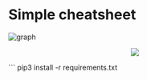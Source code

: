 # Simple cheatsheet

![graph](https://user-images.githubusercontent.com/65621247/119857294-1bb88880-bf1c-11eb-80d1-402e151c57cc.png)
<p align="center">
  <img src="https://user-images.githubusercontent.com/65621247/119857273-18bd9800-bf1c-11eb-8525-44bcbcea93a1.png">
</p>
```
pip3 install -r requirements.txt

```
